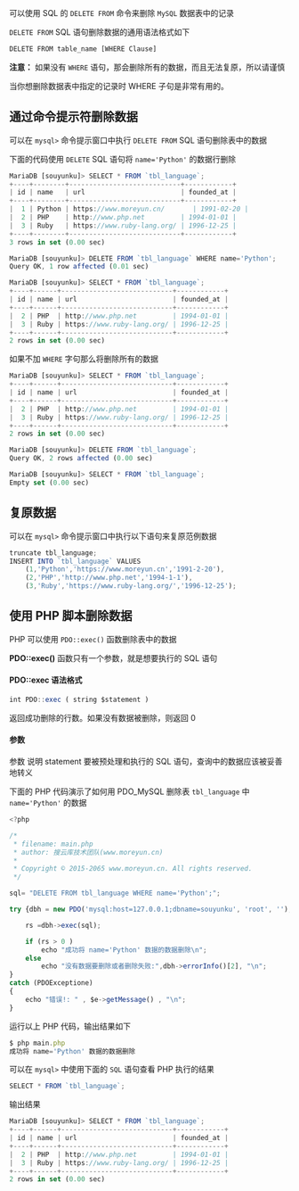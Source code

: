 

可以使用 SQL 的 `DELETE FROM` 命令来删除 `MySQL` 数据表中的记录

`DELETE FROM` SQL 语句删除数据的通用语法格式如下
```js 
DELETE FROM table_name [WHERE Clause]
```

**注意：** 如果没有 `WHERE` 语句，那会删除所有的数据，而且无法复原，所以请谨慎

当你想删除数据表中指定的记录时 WHERE 子句是非常有用的。

## 通过命令提示符删除数据

可以在 `mysql>` 命令提示窗口中执行 `DELETE FROM` SQL 语句删除表中的数据

下面的代码使用 `DELETE` SQL 语句将 `name='Python'` 的数据行删除
```js 
MariaDB [souyunku]> SELECT * FROM `tbl_language`;
+----+--------+----------------------------+------------+
| id | name   | url                        | founded_at |
+----+--------+----------------------------+------------+
|  1 | Python | https://www.moreyun.cn/       | 1991-02-20 |
|  2 | PHP    | http://www.php.net         | 1994-01-01 |
|  3 | Ruby   | https://www.ruby-lang.org/ | 1996-12-25 |
+----+--------+----------------------------+------------+
3 rows in set (0.00 sec)

MariaDB [souyunku]> DELETE FROM `tbl_language` WHERE name='Python';
Query OK, 1 row affected (0.01 sec)

MariaDB [souyunku]> SELECT * FROM `tbl_language`;
+----+------+----------------------------+------------+
| id | name | url                        | founded_at |
+----+------+----------------------------+------------+
|  2 | PHP  | http://www.php.net         | 1994-01-01 |
|  3 | Ruby | https://www.ruby-lang.org/ | 1996-12-25 |
+----+------+----------------------------+------------+
2 rows in set (0.00 sec)
```

如果不加 `WHERE` 字句那么将删除所有的数据

```js 
MariaDB [souyunku]> SELECT * FROM `tbl_language`;
+----+------+----------------------------+------------+
| id | name | url                        | founded_at |
+----+------+----------------------------+------------+
|  2 | PHP  | http://www.php.net         | 1994-01-01 |
|  3 | Ruby | https://www.ruby-lang.org/ | 1996-12-25 |
+----+------+----------------------------+------------+
2 rows in set (0.00 sec)

MariaDB [souyunku]> DELETE FROM `tbl_language`;
Query OK, 2 rows affected (0.00 sec)

MariaDB [souyunku]> SELECT * FROM `tbl_language`;
Empty set (0.00 sec)
```

## 复原数据

可以在 `mysql>` 命令提示窗口中执行以下语句来复原范例数据
```js 
truncate tbl_language;
INSERT INTO `tbl_language` VALUES
    (1,'Python','https://www.moreyun.cn','1991-2-20'),
    (2,'PHP','http://www.php.net','1994-1-1'),
    (3,'Ruby','https://www.ruby-lang.org/','1996-12-25');
```

## 使用 PHP 脚本删除数据

PHP 可以使用 `PDO::exec()` 函数删除表中的数据

**PDO::exec()** 函数只有一个参数，就是想要执行的 SQL 语句

#### PDO::exec 语法格式

```js 
int PDO::exec ( string $statement )
```

返回成功删除的行数。如果没有数据被删除，则返回 0

#### 参数

参数 说明 statement 要被预处理和执行的 SQL 语句，查询中的数据应该被妥善地转义

下面的 PHP 代码演示了如何用 PDO_MySQL 删除表 `tbl_language` 中 `name='Python'` 的数据
```js 
<?php 

/*
 * filename: main.php
 * author: 搜云库技术团队(www.moreyun.cn)
 * 
 * Copyright © 2015-2065 www.moreyun.cn. All rights reserved.
 */

sql= "DELETE FROM tbl_language WHERE name='Python';";

try {dbh = new PDO('mysql:host=127.0.0.1;dbname=souyunku', 'root', '');    

    rs =dbh->exec(sql);

    if (rs > 0 )
        echo "成功将 name='Python' 数据的数据删除\n"; 
    else 
        echo "没有数据要删除或者删除失败:",dbh->errorInfo()[2], "\n"; 
}
catch (PDOExceptione) 
{    
    echo "错误!: " , $e->getMessage() , "\n";  
}
```

运行以上 PHP 代码，输出结果如下

```js 
$ php main.php
成功将 name='Python' 数据的数据删除
```

可以在 `mysql>` 中使用下面的 `SQL` 语句查看 PHP 执行的结果

```js 
SELECT * FROM `tbl_language`;
```

输出结果

```js 
MariaDB [souyunku]> SELECT * FROM `tbl_language`;
+----+------+----------------------------+------------+
| id | name | url                        | founded_at |
+----+------+----------------------------+------------+
|  2 | PHP  | http://www.php.net         | 1994-01-01 |
|  3 | Ruby | https://www.ruby-lang.org/ | 1996-12-25 |
+----+------+----------------------------+------------+
2 rows in set (0.00 sec)
```




